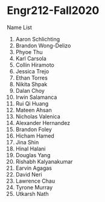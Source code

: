 # Engr212-Fall2020

Name List

1. Aaron Schlichting
2. Brandon Wong-Delizo
3. Phyoe Thu
4. Karl Carsola
5. Collin Hiramoto
6. Jessica Trejo
7. Ethan Torres
8. Nikita Shpak
9. Dalan Choy
10. Irwin Salamanca
11. Rui Qi Huang
12. Mateen Ahsan
13. Nicholas Valenica
14. Alexander Hernandez
15. Brandon Foley
16. Hicham Hamed
17. Jina Shin
18. Hinal Halani
19. Douglas Yang
20. Rishabh Kalyanakumar
20. Earvin Agagas
22. David Neri
30. Lawrence Chau
19. Tyrone Murray
19. Utkarsh Nath

